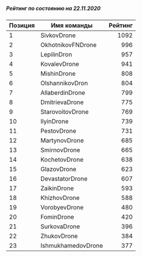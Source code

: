 ##### Рейтинг по состоянию на 22.11.2020

Позиция|Имя команды|Рейтинг
---|---|---:
1|SivkovDrone|1092
2|OkhotnikovFNDrone|996
3|LepilinDron|957
4|KovalevDrone|941
5|MishinDrone|808
6|OlshannikovDron|804
7|AllaberdinDrone|799
8|DmitrievaDrone|775
9|StarovoitovDrone|769
10|IlyinDrone|739
11|PestovDrone|731
12|MartynovDrone|685
13|SmirnovDrone|665
14|KochetovDrone|638
15|GlazovDrone|623
16|DevastatorDrone|607
17|ZaikinDrone|593
18|KhizhovDrone|588
19|VorobyevDrone|480
20|FominDrone|420
21|SurkovaDrone|396
22|ZhukovDrone|384
23|IshmukhamedovDrone|377
